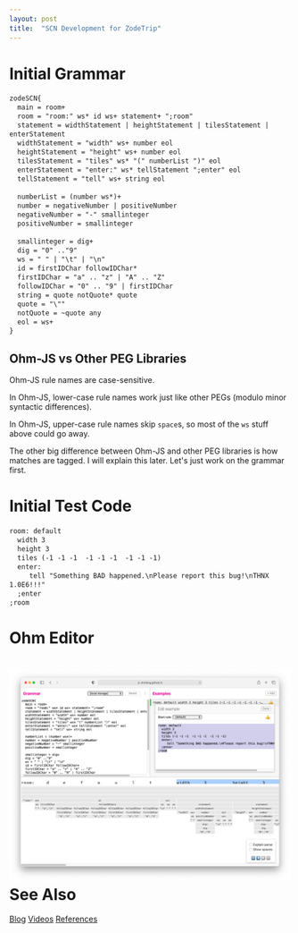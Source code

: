 ```yaml
---
layout: post
title:  "SCN Development for ZodeTrip"
---
```

# Initial Grammar
```
zodeSCN{
  main = room+
  room = "room:" ws* id ws+ statement+ ";room"
  statement = widthStatement | heightStatement | tilesStatement | enterStatement
  widthStatement = "width" ws+ number eol
  heightStatement = "height" ws+ number eol
  tilesStatement = "tiles" ws* "(" numberList ")" eol
  enterStatement = "enter:" ws* tellStatement ";enter" eol
  tellStatement = "tell" ws+ string eol

  numberList = (number ws*)+
  number = negativeNumber | positiveNumber
  negativeNumber = "-" smallinteger
  positiveNumber = smallinteger

  smallinteger = dig+
  dig = "0" .."9"
  ws = " " | "\t" | "\n"
  id = firstIDChar followIDChar*
  firstIDChar = "a" .. "z" | "A" .. "Z"
  followIDChar = "0" .. "9" | firstIDChar
  string = quote notQuote* quote
  quote = "\""
  notQuote = ~quote any
  eol = ws+
}

```

## Ohm-JS vs Other PEG Libraries

Ohm-JS rule names are case-sensitive.

In Ohm-JS, lower-case rule names work just like other PEGs (modulo minor syntactic differences).

In Ohm-JS, upper-case rule names skip `space`s, so most of the `ws` stuff above could go away.

The other big difference between Ohm-JS and other PEG libraries is how matches are tagged.  I will explain this later.  Let's just work on the grammar first.

# Initial Test Code

```
room: default
  width 3
  height 3
  tiles (-1 -1 -1  -1 -1 -1  -1 -1 -1)
  enter:
     tell "Something BAD happened.\nPlease report this bug!\nTHNX 1.0E6!!!"
  ;enter
;room
```

# Ohm Editor




# <img src="https://github.com/guitarvydas/guitarvydas.github.io/blob/master/assets/Ohm%20Editor%20for%20ZodeTrip%20Screen%20Shot%202021-09-02%20at%208.09.14%20AM.png?raw=true" alt="Ohm Editor for ZodeTrip Screen Shot 2021-09-02 at 8.09.14 AM.png" style="zoom:67%;" />See Also

[Blog](https://guitarvydas.github.io)
[Videos](https://www.youtube.com/channel/UC2bdO9l84VWGlRdeNy5)
[References](https://guitarvydas.github.io/2021/01/14/References.html)

<script src="https://utteranc.es/client.js" 
        repo="guitarvydas/guitarvydas.github.io" 
        issue-term="pathname" 
        theme="github-light" 
        crossorigin="anonymous" 
        async> 
</script> 
